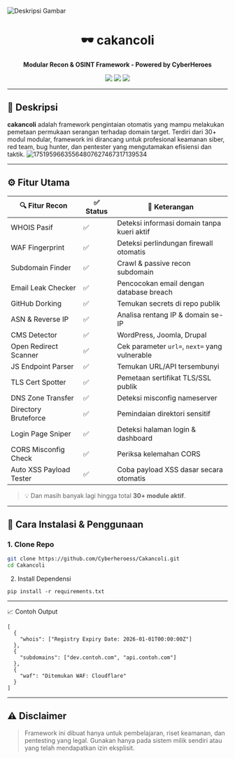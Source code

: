 ![Deskripsi Gambar](https://i.ibb.co/PvDrZ2Mc/ecfb7f5f-dfa7-4e28-9b3b-092da3fc5375.png)

<h1 align="center">🕶️ cakancoli</h1>
<p align="center"><b>Modular Recon & OSINT Framework - Powered by CyberHeroes</b></p>
<p align="center">
  <img src="https://img.shields.io/badge/status-active-success?style=flat-square" />
  <img src="https://img.shields.io/badge/language-python-blue?style=flat-square" />
  <img src="https://img.shields.io/badge/license-MIT-green?style=flat-square" />
</p>

---

## 📌 Deskripsi

**cakancoli** adalah framework pengintaian otomatis yang mampu melakukan pemetaan permukaan serangan terhadap domain target. Terdiri dari 30+ modul modular, framework ini dirancang untuk profesional keamanan siber, red team, bug hunter, dan pentester yang mengutamakan efisiensi dan taktik.
![17519596635564807627467317139534](https://github.com/user-attachments/assets/928559df-e608-4ef5-86bc-a3c2683f5077)

---

## ⚙️ Fitur Utama

| 🔍 Fitur Recon | ✅ Status | 📝 Keterangan |
|---------------|-----------|---------------|
| WHOIS Pasif | ✅ | Deteksi informasi domain tanpa kueri aktif |
| WAF Fingerprint | ✅ | Deteksi perlindungan firewall otomatis |
| Subdomain Finder | ✅ | Crawl & passive recon subdomain |
| Email Leak Checker | ✅ | Pencocokan email dengan database breach |
| GitHub Dorking | ✅ | Temukan secrets di repo publik |
| ASN & Reverse IP | ✅ | Analisa rentang IP & domain se-IP |
| CMS Detector | ✅ | WordPress, Joomla, Drupal |
| Open Redirect Scanner | ✅ | Cek parameter `url=`, `next=` yang vulnerable |
| JS Endpoint Parser | ✅ | Temukan URL/API tersembunyi |
| TLS Cert Spotter | ✅ | Pemetaan sertifikat TLS/SSL publik |
| DNS Zone Transfer | ✅ | Deteksi misconfig nameserver |
| Directory Bruteforce | ✅ | Pemindaian direktori sensitif |
| Login Page Sniper | ✅ | Deteksi halaman login & dashboard |
| CORS Misconfig Check | ✅ | Periksa kelemahan CORS |
| Auto XSS Payload Tester | ✅ | Coba payload XSS dasar secara otomatis |

> 💡 Dan masih banyak lagi hingga total **30+ module aktif**.

---

## 🚀 Cara Instalasi & Penggunaan

### 1. Clone Repo
```bash
git clone https://github.com/Cyberheroess/Cakancoli.git
cd Cakancoli
```

2. Install Dependensi
```
pip install -r requirements.txt
```

---

📈 Contoh Output
```
[
  {
    "whois": ["Registry Expiry Date: 2026-01-01T00:00:00Z"]
  },
  {
    "subdomains": ["dev.contoh.com", "api.contoh.com"]
  },
  {
    "waf": "Ditemukan WAF: Cloudflare"
  }
]
```
---

## ⚠️ Disclaimer

> Framework ini dibuat hanya untuk pembelajaran, riset keamanan, dan pentesting yang legal.
Gunakan hanya pada sistem milik sendiri atau yang telah mendapatkan izin eksplisit.

